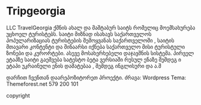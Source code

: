 # Tripgeorgia

LLC TravelGeorgia ქმნის ახალ და მაშტაბურ საიტს რომელიც  მოემსახურება უცხოელ ტურისტებს. საიტი მიზნად ისახავს საქართველოს პოპულარიზაციას ტურისტების შემოყვანას საქართველოში , საიტის მთავარი კონტენტი და შინაარსი იქნება საქართველო მისი ტურისტული ზონები და კურორტები. ასევე მოსახერხებელი დაჯავშნის სისტემა. პირველ ეტაპზე საიტი გაეშვება სატესტო ბეტა ვერსიაში რუსულ ენაზე შემდეგ ი ეტაპი უკრაინული ენის დამატებაა , შემდეგ ინგლისური და ა.შ

დარჩით ჩვენთან დაარეპოზიტორეთ პროექტი.
ძრავა: Wordpress
Tema: Themeforest.net
579 200 101

copyright
